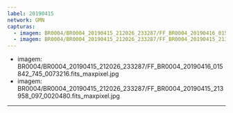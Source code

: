 ```yaml
---
label: 20190415
network: GMN
capturas:
  - imagem: BR0004/BR0004_20190415_212026_233287/FF_BR0004_20190416_015842_745_0073216.fits_maxpixel.jpg
  - imagem: BR0004/BR0004_20190415_212026_233287/FF_BR0004_20190415_213958_097_0020480.fits_maxpixel.jpg
---
```

  - imagem: BR0004/BR0004_20190415_212026_233287/FF_BR0004_20190416_015842_745_0073216.fits_maxpixel.jpg
  - imagem: BR0004/BR0004_20190415_212026_233287/FF_BR0004_20190415_213958_097_0020480.fits_maxpixel.jpg
---
